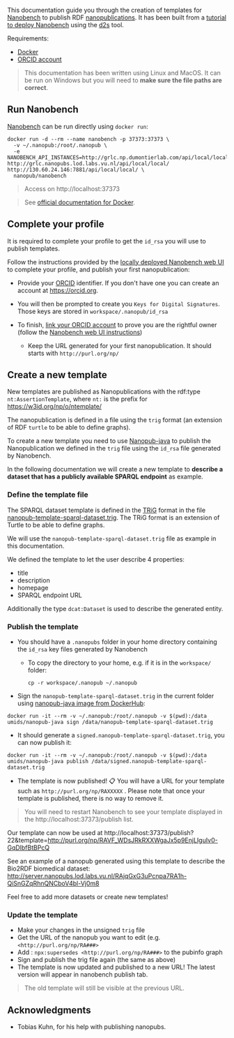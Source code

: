 This documentation guide you through the creation of templates for [Nanobench](https://github.com/peta-pico/nanobench) to publish RDF [nanopublications](http://nanopub.org). It has been built from a [tutorial to deploy Nanobench](https://d2s.semanticscience.org/blog/2020/04/13/usecase-nanopublication) using the [d2s](https://pypi.org/project/d2s/) tool.

Requirements:

* [Docker](https://www.docker.com/)
* [ORCID account](https://orcid.org)

> This documentation has been written using Linux and MacOS. It can be run on Windows but you will need to **make sure the file paths are correct**.

## Run Nanobench

[Nanobench](https://github.com/peta-pico/nanobench) can be run directly using `docker run`:

```shell
docker run -d --rm --name nanobench -p 37373:37373 \
  -v ~/.nanopub:/root/.nanopub \
  -e NANOBENCH_API_INSTANCES=http://grlc.np.dumontierlab.com/api/local/local/ http://grlc.nanopubs.lod.labs.vu.nl/api/local/local/ http://130.60.24.146:7881/api/local/local/ \
  nanopub/nanobench
```

> Access on http://localhost:37373

> See [official documentation for Docker](https://github.com/peta-pico/nanobench/blob/master/INSTALL-with-Docker.md).

## Complete your profile

It is required to complete your profile to get the `id_rsa` you will use to publish templates.

Follow the instructions provided by the [locally deployed Nanobench web UI](http://localhost:37373/) to complete your profile, and publish your first nanopublication:

* Provide your [ORCID](https://orcid.org) identifier. If you don't have one you can create an account at https://orcid.org.

* You will then be prompted to create you `Keys for Digital Signatures`. Those keys are stored in `workspace/.nanopub/id_rsa`
* To finish, [link your ORCID account](http://localhost:37373/orcidlinking) to prove you are the rightful owner (follow the [Nanobench web UI instructions](http://localhost:37373/orcidlinking))
  * Keep the URL generated for your first nanopublication. It should starts with `http://purl.org/np/`

## Create a new template

New templates are published as Nanopublications with the rdf:type `nt:AssertionTemplate`, where `nt:` is the prefix for https://w3id.org/np/o/ntemplate/

The nanopublication is defined in a file using the `trig` format (an extension of RDF `turtle` to be able to define graphs).

To create a new template you need to use [Nanopub-java](https://github.com/Nanopublication/nanopub-java) to publish the Nanopublication we defined in the `trig` file using the `id_rsa` file generated by Nanobench.

In the following documentation we will create a new template to **describe a dataset that has a publicly available SPARQL endpoint** as example.

### Define the template file

The SPARQL dataset template is defined in the [TRiG](https://en.wikipedia.org/wiki/TriG_(syntax)) format in the file [nanopub-template-sparql-dataset.trig](https://github.com/MaastrichtU-IDS/nanobench-templates/blob/master/nanopub-template-sparql-dataset.trig). The TRiG format is an extension of Turtle to be able to define graphs.

We will use the `nanopub-template-sparql-dataset.trig` file as example in this documentation.

We defined the template to let the user describe 4 properties:

* title
* description
* homepage
* SPARQL endpoint URL

Additionally the type `dcat:Dataset` is used to describe the generated entity.

### Publish the template

* You should have a `.nanopubs` folder in your home directory containing the `id_rsa` key files generated by Nanobench 

  * To copy the directory to your home, e.g. if it is in the `workspace/` folder:

    ```shell
    cp -r workspace/.nanopub ~/.nanopub
    ```

* Sign the `nanopub-template-sparql-dataset.trig` in the current folder using [nanopub-java image from DockerHub](https://hub.docker.com/repository/docker/umids/nanopub-java):

```shell
docker run -it --rm -v ~/.nanopub:/root/.nanopub -v $(pwd):/data umids/nanopub-java sign /data/nanopub-template-sparql-dataset.trig
```

* It should generate a `signed.nanopub-template-sparql-dataset.trig`, you can now publish it:

```shell
docker run -it --rm -v ~/.nanopub:/root/.nanopub -v $(pwd):/data umids/nanopub-java publish /data/signed.nanopub-template-sparql-dataset.trig
```

* The template is now published! 📋 You will have a URL for your template such as `http://purl.org/np/RAXXXXX` . Please note that once your template is published, there is no way to remove it. 

> You will need to restart Nanobench to see your template displayed in the http://localhost:37373/publish list. 

Our template can now be used at http://localhost:37373/publish?22&template=http://purl.org/np/RAVF_WDsJRkRXXWgaJx5p9EnjLIguIv0-GqDlbfBtBPcQ 

See an example of a nanopub generated using this template to describe the Bio2RDF biomedical dataset: http://server.nanopubs.lod.labs.vu.nl/RAjqGxG3uPcnpa7RA1h-QiSnGZqRhnQNCboV4bl-Vj0m8 

Feel free to add more datasets or create new templates!

### Update the template

* Make your changes in the unsigned `trig` file
* Get the URL of the nanopub you want to edit (e.g. `<http://purl.org/np/RA###>`
* Add : `npx:supersedes <http://purl.org/np/RA###>` to the pubinfo graph
* Sign and publish the trig file again (the same as above)
* The template is now updated and published to a new URL! The latest version will appear in nanobench publish tab.

> The old template will still be visible at the previous URL.

## Acknowledgments

* Tobias Kuhn, for his help with publishing nanopubs.